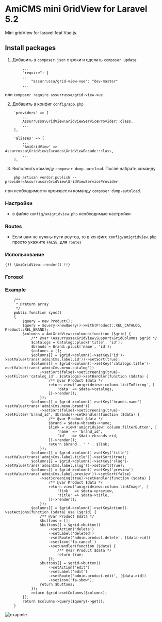 # AmiCMS mini GridView for Laravel 5.2 #

Mini gridView for laravel feat Vue.js.

## Install packages ##
1) Добавить в `composer.json` строки и сделать `composer update`
```
        ...
        "require": {
        ...
            "assurrussa/grid-view-vue": "dev-master"
        ...
```
или `composer require assurrussa/grid-view-vue`

2) Добавить в конфиг `config/app.php`
```
    'providers' => [
        ...
        Assurrussa\GridView\GridViewServiceProvider::class,
        ...
    ],

    'aliases' => [
        ...
        'AmiGridView' => Assurrussa\GridView\Facades\GridViewFacade::class,
        ...
    ],
```
3) Выполнить команду `composer dump-autoload`. После набрать команду
```
    php artisan vendor:publish --provider=Assurrussa\GridView\GridViewServiceProvider
```
при необходимости произвести команду `composer dump-autoload`.

### Настройки ###
* в файле `config/amigridview.php` необходимые настройки

### Routes ###

* Если вам не нужны пути роутов, то в конфиге `config/amigridview.php` просто укажите `FALSE`, для `routes`

### Использование ###

```
{!! \AmiGridView::render() !!}
```

### Готово! ###

### Example ###

```
    /**
     * @return array
     */
    public function sync()
    {
        $query = new Product();
        $query = $query->newQuery()->with(Product::REL_CATALOG, Product::REL_BRAND);
        $columns = AmiGridView::columns(function ($grid) {
            /** @var \Assurrussa\GridView\Support\GridColumns $grid */
            $catalogs = Catalog::pluck('title', 'id');
            $brands = Brand::pluck('name', 'id');
            $columns = [];
            $columns[] = $grid->column()->setKey('id')->setValue(trans('adminCms.label.id'))->setSort(true);
            $columns[] = $grid->column()->setKey('catalogs.title')->setValue(trans('adminCms.menu.catalog'))
                ->setSort(false)->setScreening(true)->setFilter('catalog_id', $catalogs)->setHandler(function ($data) {
                    /** @var Product $data */
                    return view('amigridview::column.listToString', [
                        'data' => $data->catalogs,
                    ])->render();
                });
            $columns[] = $grid->column()->setKey('brands.name')->setValue(trans('adminCms.menu.brand'))
                ->setSort(false)->setScreening(true)->setFilter('brand_id', $brands)->setHandler(function ($data) {
                    /** @var Product $data */
                    $brand = $data->brands->name;
                    $link = view('amigridview::column.filterButton', [
                        'name' => 'brand_id',
                        'id'   => $data->brands->id,
                    ])->render();
                    return $brand . ' ' . $link;
                });
            $columns[] = $grid->column()->setKey('title')->setValue(trans('adminCms.label.title'))->setSort(true);
            $columns[] = $grid->column()->setKey('slug')->setValue(trans('adminCms.label.slug'))->setSort(true);
            $columns[] = $grid->column()->setKey('preview')->setValue(trans('adminCms.label.preview'))->setSort(false)
                ->setScreening(true)->setHandler(function ($data) {
                    /** @var Product $data */
                    return view('amigridview::column.linkImage', [
                        'link'  => $data->preview,
                        'title' => $data->title,
                    ])->render();
                });
            $columns[] = $grid->column()->setKeyAction()->setActions(function ($data) use ($grid) {
                /** @var Product $data */
                $buttons = [];
                $buttons[] = $grid->button()
                    ->setAction('delete')
                    ->setLabel('deleted')
                    ->setRoute('admin.product.delete', [$data->id])
                    ->setIcon('fa-cancel')
                    ->setHandler(function ($data) {
                        /** @var Product $data */
                        return true;
                    });
                $buttons[] = $grid->button()
                    ->setAction('edit')
                    ->setLabel('edit')
                    ->setRoute('admin.product.edit', [$data->id])
                    ->setIcon('fa-show');
                return $buttons;
            });
            return $grid->setColumns($columns);
        });
        return $columns->query($query)->get();
    }
```
![exapmle](https://github.com/assurrussa/grid-view-vue/blob/master/example.png)
